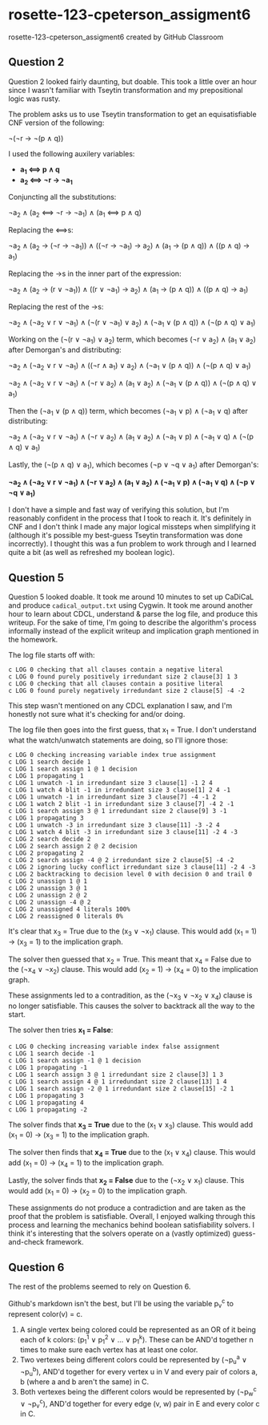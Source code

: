 # rosette-123-cpeterson_assigment6
rosette-123-cpeterson_assigment6 created by GitHub Classroom

## Question 2

Question 2 looked fairly daunting, but doable. This took a little over an hour since I wasn't familiar with Tseytin transformation and my prepositional logic was rusty.

The problem asks us to use Tseytin transformation to get an equisatisfiable CNF version of the following:

¬(¬r → ¬(p ∧ q))

I used the following auxilery variables:
- **a<sub>1</sub> ⟺ p ∧ q**
- **a<sub>2</sub> ⟺ ¬r → ¬a<sub>1</sub>**

Conjuncting all the substitutions:

¬a<sub>2</sub> ∧ (a<sub>2</sub> ⟺ ¬r → ¬a<sub>1</sub>) ∧ (a<sub>1</sub> ⟺ p ∧ q)

Replacing the ⟺s:

¬a<sub>2</sub> ∧ (a<sub>2</sub> → (¬r → ¬a<sub>1</sub>)) ∧ ((¬r → ¬a<sub>1</sub>) → a<sub>2</sub>) ∧ (a<sub>1</sub> → (p ∧ q)) ∧ ((p ∧ q) → a<sub>1</sub>)

Replacing the →s in the inner part of the expression:

¬a<sub>2</sub> ∧ (a<sub>2</sub> → (r ∨ ¬a<sub>1</sub>)) ∧ ((r ∨ ¬a<sub>1</sub>) → a<sub>2</sub>) ∧ (a<sub>1</sub> → (p ∧ q)) ∧ ((p ∧ q) → a<sub>1</sub>)

Replacing the rest of the →s:

¬a<sub>2</sub> ∧ (¬a<sub>2</sub> ∨ r ∨ ¬a<sub>1</sub>) ∧ (¬(r ∨ ¬a<sub>1</sub>) ∨ a<sub>2</sub>) ∧ (¬a<sub>1</sub> ∨ (p ∧ q)) ∧ (¬(p ∧ q) ∨ a<sub>1</sub>)

Working on the (¬(r ∨ ¬a<sub>1</sub>) ∨ a<sub>2</sub>) term, which becomes (¬r ∨ a<sub>2</sub>) ∧ (a<sub>1</sub> ∨ a<sub>2</sub>) after Demorgan's and distributing:

¬a<sub>2</sub> ∧ (¬a<sub>2</sub> ∨ r ∨ ¬a<sub>1</sub>) ∧ ((¬r ∧ a<sub>1</sub>) ∨ a<sub>2</sub>) ∧ (¬a<sub>1</sub> ∨ (p ∧ q)) ∧ (¬(p ∧ q) ∨ a<sub>1</sub>)

¬a<sub>2</sub> ∧ (¬a<sub>2</sub> ∨ r ∨ ¬a<sub>1</sub>) ∧ (¬r ∨ a<sub>2</sub>) ∧ (a<sub>1</sub> ∨ a<sub>2</sub>) ∧ (¬a<sub>1</sub> ∨ (p ∧ q)) ∧ (¬(p ∧ q) ∨ a<sub>1</sub>)

Then the (¬a<sub>1</sub> ∨ (p ∧ q)) term, which becomes (¬a<sub>1</sub> ∨ p) ∧ (¬a<sub>1</sub> ∨ q) after distributing:

¬a<sub>2</sub> ∧ (¬a<sub>2</sub> ∨ r ∨ ¬a<sub>1</sub>) ∧ (¬r ∨ a<sub>2</sub>) ∧ (a<sub>1</sub> ∨ a<sub>2</sub>) ∧ (¬a<sub>1</sub> ∨ p) ∧ (¬a<sub>1</sub> ∨ q) ∧ (¬(p ∧ q) ∨ a<sub>1</sub>)

Lastly, the (¬(p ∧ q) ∨ a<sub>1</sub>), which becomes (¬p ∨ ¬q ∨ a<sub>1</sub>) after Demorgan's:

**¬a<sub>2</sub> ∧ (¬a<sub>2</sub> ∨ r ∨ ¬a<sub>1</sub>) ∧ (¬r ∨ a<sub>2</sub>) ∧ (a<sub>1</sub> ∨ a<sub>2</sub>) ∧ (¬a<sub>1</sub> ∨ p) ∧ (¬a<sub>1</sub> ∨ q) ∧ (¬p ∨ ¬q ∨ a<sub>1</sub>)**

I don't have a simple and fast way of verifying this solution, but I'm reasonably confident in the process that I took to reach it. It's definitely in CNF and I don't think I made any major logical missteps when simplifying it (although it's possible my best-guess Tseytin transformation was done incorrectly). I thought this was a fun problem to work through and I learned quite a bit (as well as refreshed my boolean logic).

## Question 5

Question 5 looked doable. It took me around 10 minutes to set up CaDiCaL and produce ``cadical_output.txt`` using Cygwin. It took me around another hour to learn about CDCL, understand & parse the log file, and produce this writeup. For the sake of time, I'm going to describe the algorithm's process informally instead of the explicit writeup and implication graph mentioned in the homework.

The log file starts off with:
```
c LOG 0 checking that all clauses contain a negative literal
c LOG 0 found purely positively irredundant size 2 clause[3] 1 3
c LOG 0 checking that all clauses contain a positive literal
c LOG 0 found purely negatively irredundant size 2 clause[5] -4 -2
```
This step wasn't mentioned on any CDCL explanation I saw, and I'm honestly not sure what it's checking for and/or doing.

The log file then goes into the first guess, that x<sub>1</sub> = True. I don't understand what the watch/unwatch statements are doing, so I'll ignore those:
```
c LOG 0 checking increasing variable index true assignment
c LOG 1 search decide 1
c LOG 1 search assign 1 @ 1 decision
c LOG 1 propagating 1
c LOG 1 unwatch -1 in irredundant size 3 clause[1] -1 2 4
c LOG 1 watch 4 blit -1 in irredundant size 3 clause[1] 2 4 -1
c LOG 1 unwatch -1 in irredundant size 3 clause[7] -4 -1 2
c LOG 1 watch 2 blit -1 in irredundant size 3 clause[7] -4 2 -1
c LOG 1 search assign 3 @ 1 irredundant size 2 clause[9] 3 -1
c LOG 1 propagating 3
c LOG 1 unwatch -3 in irredundant size 3 clause[11] -3 -2 4
c LOG 1 watch 4 blit -3 in irredundant size 3 clause[11] -2 4 -3
c LOG 2 search decide 2
c LOG 2 search assign 2 @ 2 decision
c LOG 2 propagating 2
c LOG 2 search assign -4 @ 2 irredundant size 2 clause[5] -4 -2
c LOG 2 ignoring lucky conflict irredundant size 3 clause[11] -2 4 -3
c LOG 2 backtracking to decision level 0 with decision 0 and trail 0
c LOG 2 unassign 1 @ 1
c LOG 2 unassign 3 @ 1
c LOG 2 unassign 2 @ 2
c LOG 2 unassign -4 @ 2
c LOG 2 unassigned 4 literals 100%
c LOG 2 reassigned 0 literals 0%
```
It's clear that x<sub>3</sub> = True due to the (x<sub>3</sub> ∨ ¬x<sub>1</sub>) clause. This would add (x<sub>1</sub> = 1) → (x<sub>3</sub> = 1) to the implication graph.

The solver then guessed that x<sub>2</sub> = True. This meant that x<sub>4</sub> = False due to the (¬x<sub>4</sub> ∨ ¬x<sub>2</sub>) clause. This would add (x<sub>2</sub> = 1) → (x<sub>4</sub> = 0) to the implication graph.

These assignments led to a contradition, as the (¬x<sub>3</sub> ∨ ¬x<sub>2</sub> ∨ x<sub>4</sub>) clause is no longer satisfiable. This causes the solver to backtrack all the way to the start.

The solver then tries **x<sub>1</sub> = False**:
```
c LOG 0 checking increasing variable index false assignment
c LOG 1 search decide -1
c LOG 1 search assign -1 @ 1 decision
c LOG 1 propagating -1
c LOG 1 search assign 3 @ 1 irredundant size 2 clause[3] 1 3
c LOG 1 search assign 4 @ 1 irredundant size 2 clause[13] 1 4
c LOG 1 search assign -2 @ 1 irredundant size 2 clause[15] -2 1
c LOG 1 propagating 3
c LOG 1 propagating 4
c LOG 1 propagating -2
```
The solver finds that **x<sub>3</sub> = True** due to the (x<sub>1</sub> ∨ x<sub>3</sub>) clause. This would add (x<sub>1</sub> = 0) → (x<sub>3</sub> = 1) to the implication graph.

The solver then finds that **x<sub>4</sub> = True** due to the (x<sub>1</sub> ∨ x<sub>4</sub>) clause. This would add (x<sub>1</sub> = 0) → (x<sub>4</sub> = 1) to the implication graph.

Lastly, the solver finds that **x<sub>2</sub> = False** due to the (¬x<sub>2</sub> ∨ x<sub>1</sub>) clause. This would add (x<sub>1</sub> = 0) → (x<sub>2</sub> = 0) to the implication graph.

These assignments do not produce a contradiction and are taken as the proof that the problem is satisfiable. Overall, I enjoyed walking through this process and learning the mechanics behind boolean satisfiability solvers. I think it's interesting that the solvers operate on a (vastly optimized) guess-and-check framework.

## Question 6

The rest of the problems seemed to rely on Question 6.

Github's markdown isn't the best, but I'll be using the variable p<sub>v</sub><sup>c</sup> to represent color(v) = c.
1. A single vertex being colored could be represented as an OR of it being each of k colors: (p<sub>1</sub><sup>1</sup> ∨ p<sub>1</sub><sup>2</sup> ∨ ... ∨ p<sub>1</sub><sup>k</sup>). These can be AND'd together n times to make sure each vertex has at least one color.
2. Two vertexes being different colors could be represented by (¬p<sub>u</sub><sup>a</sup> ∨ ¬p<sub>u</sub><sup>b</sup>), AND'd together for every vertex u in V and every pair of colors a, b (where a and b aren't the same) in C.
3. Both vertexes being the different colors would be represented by (¬p<sub>w</sub><sup>c</sup> ∨ ¬p<sub>v</sub><sup>c</sup>), AND'd together for every edge (v, w) pair in E and every color c in C.
